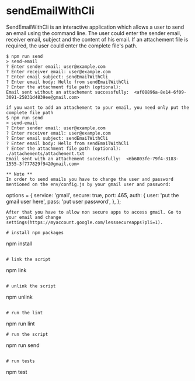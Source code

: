 # sendEmailWithCli
SendEmailWithCli is an interactive application which allows a user to send an email using the command line. The user could enter the sender email, receiver email, subject and the content of his email.
If an attachement file is required, the user could enter the complete file's path.

```
$ npm run send
> send-email
? Enter sender email: user@example.com
? Enter receiver email: user@example.com
? Enter email subject: sendEmailWithCli
? Enter email body: Hello from sendEmailWithCli
? Enter the attachment file path (optional):
Email sent without an attachement successfully:  <af08896a-8e14-6f09-3091-25831d4839ee@gmail.com>

if you want to add an attachement to your email, you need only put the complete file path
$ npm run send
> send-email
? Enter sender email: user@example.com
? Enter receiver email: user@example.com
? Enter email subject: sendEmailWithCli
? Enter email body: Hello from sendEmailWithCli
? Enter the attachment file path (optional): ./attachements/attachement.txt
Email sent with an attachement successfully:  <6b6803fe-79f4-3183-1555-3f777829f942@gmail.com>

** Note **
In order to send emails you have to change the user and password mentioned on the env/config.js by your gmail user and password:
```
options = {
  service: 'gmail',
  secure: true,
  port: 465,
  auth: {
    user: 'put the gmail user here',
    pass: 'put user password',
  },
};

```
After that you have to allow non secure apps to access gmail. Go to your email and change settings(https://myaccount.google.com/lesssecureapps?pli=1).

# install npm packages 
```
npm install 

```

# link the script
```
npm link

```

# unlink the script
```
npm unlink

```

# run the lint
```
npm run lint

```
# run the script
```
npm run send

```

# run tests
```
npm test

```
